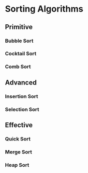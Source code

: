 # Sorting Algorithms

## Primitive
### Bubble Sort

### Cocktail Sort

### Comb Sort

## Advanced
### Insertion Sort

### Selection Sort

## Effective
### Quick Sort

### Merge Sort

### Heap Sort

